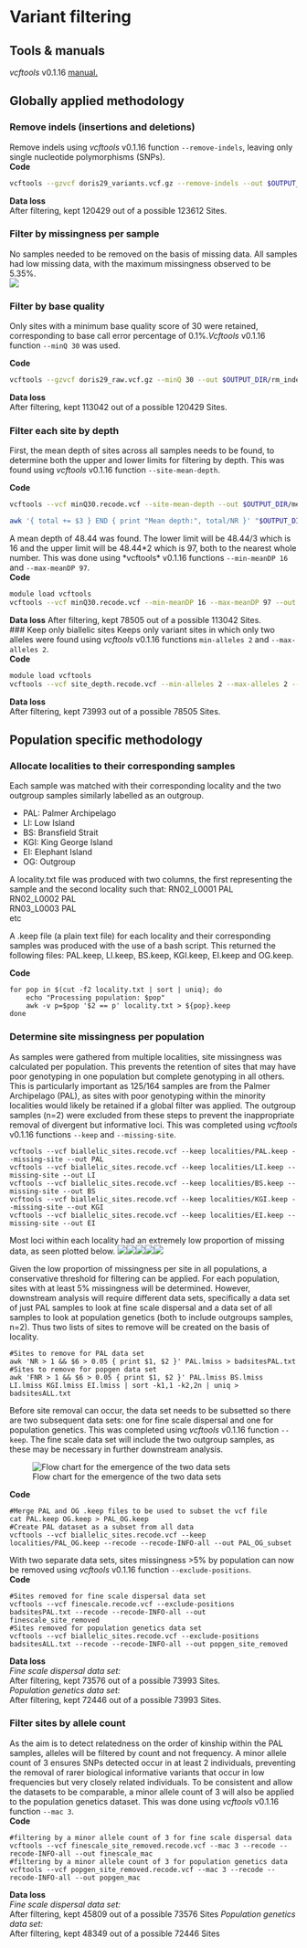 
# Variant filtering

## Tools & manuals

*vcftools* v0.1.16 [manual.](https://vcftools.github.io/man_latest.html)

## Globally applied methodology

### Remove indels (insertions and deletions)

Remove indels using *vcftools* v0.1.16 function `--remove-indels`,
leaving only single nucleotide polymorphisms (SNPs).  
**Code**

``` bash
vcftools --gzvcf doris29_variants.vcf.gz --remove-indels --out $OUTPUT_DIR/rm_indels.vcf --recode --recode-INFO-all
```

**Data loss**  
After filtering, kept 120429 out of a possible 123612 Sites.

### Filter by missingness per sample

No samples needed to be removed on the basis of missing data. All
samples had low missing data, with the maximum missingness observed to
be 5.35%.  
![](figures/sample_missingness-1.png)<!-- -->

### Filter by base quality

Only sites with a minimum base quality score of 30 were retained,
corresponding to base call error percentage of 0.1%.*Vcftools* v0.1.16
function `--minQ 30` was used.

**Code**

``` bash
vcftools --gzvcf doris29_raw.vcf.gz --minQ 30 --out $OUTPUT_DIR/rm_indels.vcf --recode --recode-INFO-all
```

**Data loss**  
After filtering, kept 113042 out of a possible 120429 Sites.

### Filter each site by depth

First, the mean depth of sites across all samples needs to be found, to
determine both the upper and lower limits for filtering by depth. This
was found using *vcftools* v0.1.16 function `--site-mean-depth`.

**Code**

``` bash
vcftools --vcf minQ30.recode.vcf --site-mean-depth --out $OUTPUT_DIR/meanDP

awk '{ total += $3 } END { print "Mean depth:", total/NR }' "$OUTPUT_DIR/meanDP.ldepth.mean"
```

A mean depth of 48.44 was found. The lower limit will be 48.44/3 which
is 16 and the upper limit will be 48.44*2 which is 97, both to the
nearest whole number. This was done using *vcftools\* v0.1.16 functions
`--min-meanDP 16` and `--max-meanDP 97`.  
**Code**

``` bash
module load vcftools
vcftools --vcf minQ30.recode.vcf --min-meanDP 16 --max-meanDP 97 --out $OUTPUT_DIR/site_depth --recode --recode-INFO-all
```

**Data loss** After filtering, kept 78505 out of a possible 113042
Sites.  
\### Keep only biallelic sites Keeps only variant sites in which only
two alleles were found using *vcftools* v0.1.16 functions
`min-alleles 2` and `--max-alleles 2`.  
**Code**

``` bash
module load vcftools
vcftools --vcf site_depth.recode.vcf --min-alleles 2 --max-alleles 2 --out $OUTPUT_DIR/biallelic_sites --recode --recode-INFO-all
```

**Data loss**  
After filtering, kept 73993 out of a possible 78505 Sites.

## Population specific methodology

### Allocate localities to their corresponding samples

Each sample was matched with their corresponding locality and the two
outgroup samples similarly labelled as an outgroup.  
- PAL: Palmer Archipelago  
- LI: Low Island  
- BS: Bransfield Strait  
- KGI: King George Island  
- EI: Elephant Island  
- OG: Outgroup

A locality.txt file was produced with two columns, the first
representing the sample and the second locality such that: RN02_L0001
PAL  
RN02_L0002 PAL  
RN03_L0003 PAL  
etc

A .keep file (a plain text file) for each locality and their
corresponding samples was produced with the use of a bash script. This
returned the following files: PAL.keep, LI.keep, BS.keep, KGI.keep,
EI.keep and OG.keep.

**Code**

    for pop in $(cut -f2 locality.txt | sort | uniq); do
        echo "Processing population: $pop"
        awk -v p=$pop '$2 == p' locality.txt > ${pop}.keep
    done

### Determine site missingness per population

As samples were gathered from multiple localities, site missingness was
calculated per population. This prevents the retention of sites that may
have poor genotyping in one population but complete genotyping in all
others. This is particularly important as 125/164 samples are from the
Palmer Archipelago (PAL), as sites with poor genotyping within the
minority localities would likely be retained if a global filter was
applied. The outgroup samples (n=2) were excluded from these steps to
prevent the inappropriate removal of divergent but informative loci.
This was completed using *vcftools* v0.1.16 functions `--keep` and
`--missing-site`.

    vcftools --vcf biallelic_sites.recode.vcf --keep localities/PAL.keep --missing-site --out PAL
    vcftools --vcf biallelic_sites.recode.vcf --keep localities/LI.keep --missing-site --out LI
    vcftools --vcf biallelic_sites.recode.vcf --keep localities/BS.keep --missing-site --out BS
    vcftools --vcf biallelic_sites.recode.vcf --keep localities/KGI.keep --missing-site --out KGI
    vcftools --vcf biallelic_sites.recode.vcf --keep localities/EI.keep --missing-site --out EI

Most loci within each locality had an extremely low proportion of
missing data, as seen plotted below.
![](figures/loci_missingness-1.png)<!-- -->![](figures/loci_missingness-2.png)<!-- -->![](figures/loci_missingness-3.png)<!-- -->![](figures/loci_missingness-4.png)<!-- -->![](figures/loci_missingness-5.png)<!-- -->

Given the low proportion of missingness per site in all populations, a
conservative threshold for filtering can be applied. For each
population, sites with at least 5% missingness will be determined.
However, downstream analysis will require different data sets,
specifically a data set of just PAL samples to look at fine scale
dispersal and a data set of all samples to look at population genetics
(both to include outgroups samples, n=2). Thus two lists of sites to
remove will be created on the basis of locality.

    #Sites to remove for PAL data set
    awk 'NR > 1 && $6 > 0.05 { print $1, $2 }' PAL.lmiss > badsitesPAL.txt
    #Sites to remove for popgen data set
    awk 'FNR > 1 && $6 > 0.05 { print $1, $2 }' PAL.lmiss BS.lmiss LI.lmiss KGI.lmiss EI.lmiss | sort -k1,1 -k2,2n | uniq > badsitesALL.txt

Before site removal can occur, the data set needs to be subsetted so
there are two subsequent data sets: one for fine scale dispersal and one
for population genetics. This was completed using *vcftools* v0.1.16
function `--keep`. The fine scale data set will include the two outgroup
samples, as these may be necessary in further downstream analysis.

<figure>
<img src="figures/VCFflowchart.png"
alt="Flow chart for the emergence of the two data sets" />
<figcaption aria-hidden="true">Flow chart for the emergence of the two
data sets</figcaption>
</figure>

**Code**

    #Merge PAL and OG .keep files to be used to subset the vcf file
    cat PAL.keep OG.keep > PAL_OG.keep
    #Create PAL dataset as a subset from all data
    vcftools --vcf biallelic_sites.recode.vcf --keep localities/PAL_OG.keep --recode --recode-INFO-all --out PAL_OG_subset

With two separate data sets, sites missingness \>5% by population can
now be removed using *vcftools* v0.1.16 function
`--exclude-positions`.  
**Code**

    #Sites removed for fine scale dispersal data set
    vcftools --vcf finescale.recode.vcf --exclude-positions badsitesPAL.txt --recode --recode-INFO-all --out finescale_site_removed
    #Sites removed for population genetics data set
    vcftools --vcf biallelic_sites.recode.vcf --exclude-positions badsitesALL.txt --recode --recode-INFO-all --out popgen_site_removed

**Data loss**  
*Fine scale dispersal data set:*  
After filtering, kept 73576 out of a possible 73993 Sites.  
*Population genetics data set:*  
After filtering, kept 72446 out of a possible 73993 Sites.

### Filter sites by allele count

As the aim is to detect relatedness on the order of kinship within the
PAL samples, alleles will be filtered by count and not frequency. A
minor allele count of 3 ensures SNPs detected occur in at least 2
individuals, preventing the removal of rarer biological informative
variants that occur in low frequencies but very closely related
individuals. To be consistent and allow the datasets to be comparable, a
minor allele count of 3 will also be applied to the population genetics
dataset. This was done using *vcftools* v0.1.16 function `--mac 3`.  
**Code**

    #filtering by a minor allele count of 3 for fine scale dispersal data
    vcftools --vcf finescale_site_removed.recode.vcf --mac 3 --recode --recode-INFO-all --out finescale_mac
    #filtering by a minor allele count of 3 for population genetics data
    vcftools --vcf popgen_site_removed.recode.vcf --mac 3 --recode --recode-INFO-all --out popgen_mac

**Data loss**  
*Fine scale dispersal data set:*  
After filtering, kept 45809 out of a possible 73576 Sites *Population
genetics data set:*  
After filtering, kept 48349 out of a possible 72446 Sites
